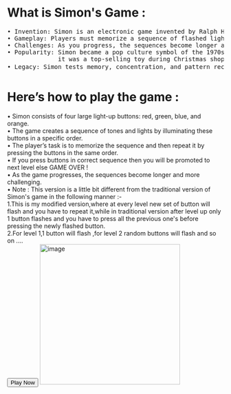 # What is Simon's Game :
<pre>
&bull; Invention: Simon is an electronic game invented by Ralph H. Baer and Howard J. Morrison in 1978.
&bull; Gameplay: Players must memorize a sequence of flashed lights on four large buttons.Repeat the sequence correctly to advance.
&bull; Challenges: As you progress, the sequences become longer and more complex.
&bull; Popularity: Simon became a pop culture symbol of the 1970s and 1980s.Launched at Studio 54,
              it was a top-selling toy during Christmas shopping seasons.
&bull; Legacy: Simon tests memory, concentration, and pattern recognition skills, captivating generations of players. 🎮✨
</pre>
# Here’s how to play the game :
&bull; Simon consists of four large light-up buttons: red, green, blue, and orange.<br>
&bull; The game creates a sequence of tones and lights by illuminating these buttons in a specific order.<br>
&bull; The player’s task is to memorize the sequence and then repeat it by pressing the buttons in the same order.<br>
&bull; If you press buttons in correct sequence then you will be promoted to next level else GAME OVER !<br>
&bull; As the game progresses, the sequences become longer and more challenging.<br>
&bull; Note : This version is a little bit different from the traditional version of Simon's game in the following manner :-<br>
  1.This is my modified version,where at every level new set of button will flash and you have to repeat it,while in traditional version after level up only 1 button flashes
    and you have to press all the previous one's before pressing the newly flashed button.<br>
  2.For level 1,1 button will flash ,for level 2 random buttons will flash and so on ....<br>
  <a href="https://satyamr196.github.io/Simons-Game/"><button>Play Now</button></a>
<img width="326" style="margin:auto" alt="image" src="https://github.com/SatyamR196/Simons-Game/assets/157214562/4ece69ce-566b-49e3-a1de-4be0047675f7">

